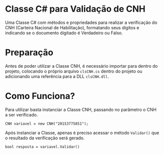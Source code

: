 # Classe C# para Validação de CNH
Uma Classe C# com métodos e propriedades para realizar a verificação do CNH (Carteira Nacional de Habilitação), formatando seus dígitos e indicando se o documento digitado é Verdadeiro ou Falso.

# Preparação
Antes de poder utilizar a Classe CNH, é necessário importar para dentro do projeto, colocando o próprio arquivo `clsCNH.cs` dentro do projeto ou adicionando uma referência para a DLL `clsCNH.dll`.

# Como Funciona?
Para utilizar basta instanciar a Classe CNH, passando no parâmetro o CNH a ser verificado.

`CNH variavel = new CNH("20153775851");`

Após instanciar a Classe, apenas é preciso acessar o método `Validar()` que o resultado da verificação será gerado.

`bool resposta = variavel.Validar()`
